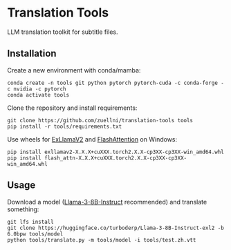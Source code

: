 # Translation Tools
LLM translation toolkit for subtitle files.

## Installation
Create a new environment with conda/mamba:
```
conda create -n tools git python pytorch pytorch-cuda -c conda-forge -c nvidia -c pytorch
conda activate tools
```

Clone the repository and install requirements:
```
git clone https://github.com/zuellni/translation-tools tools
pip install -r tools/requirements.txt
```

Use wheels for [ExLlamaV2](https://github.com/turboderp/exllamav2/releases/latest) and [FlashAttention](https://github.com/bdashore3/flash-attention/releases/latest) on Windows:
```
pip install exllamav2-X.X.X+cuXXX.torch2.X.X-cp3XX-cp3XX-win_amd64.whl
pip install flash_attn-X.X.X+cuXXX.torch2.X.X-cp3XX-cp3XX-win_amd64.whl
```

## Usage
Download a model ([Llama-3-8B-Instruct](https://huggingface.co/turboderp/Llama-3-8B-Instruct-exl2) recommended) and translate something:
```
git lfs install
git clone https://huggingface.co/turboderp/Llama-3-8B-Instruct-exl2 -b 6.0bpw tools/model
python tools/translate.py -m tools/model -i tools/test.zh.vtt
```
